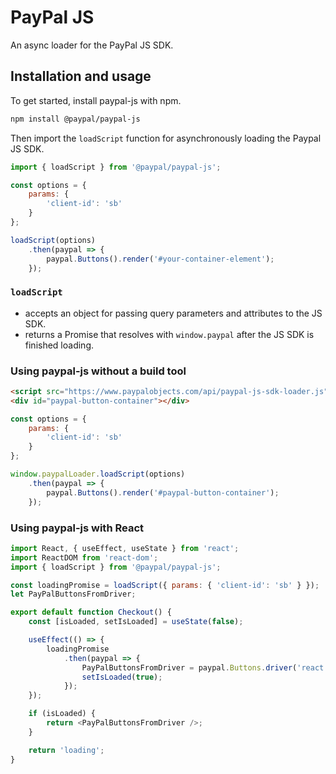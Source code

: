 # PayPal JS

An async loader for the PayPal JS SDK.


## Installation and usage

To get started, install paypal-js with npm.

```sh
npm install @paypal/paypal-js
```

Then import the `loadScript` function for asynchronously loading the Paypal JS SDK.

```js
import { loadScript } from '@paypal/paypal-js';

const options = {
    params: {
        'client-id': 'sb'
    }
};

loadScript(options)
    .then(paypal => {
        paypal.Buttons().render('#your-container-element');
    });
```

### `loadScript`

- accepts an object for passing query parameters and attributes to the JS SDK.
- returns a Promise that resolves with `window.paypal` after the JS SDK is finished loading.


### Using paypal-js without a build tool

```html
<script src="https://www.paypalobjects.com/api/paypal-js-sdk-loader.js"></script>
<div id="paypal-button-container"></div>
```

```js
const options = {
    params: {
        'client-id': 'sb'
    }
};

window.paypalLoader.loadScript(options)
    .then(paypal => {
        paypal.Buttons().render('#paypal-button-container');
    });
```


### Using paypal-js with React

```js
import React, { useEffect, useState } from 'react';
import ReactDOM from 'react-dom';
import { loadScript } from '@paypal/paypal-js';

const loadingPromise = loadScript({ params: { 'client-id': 'sb' } });
let PayPalButtonsFromDriver;

export default function Checkout() {
    const [isLoaded, setIsLoaded] = useState(false);

    useEffect(() => {
        loadingPromise
            .then(paypal => {
                PayPalButtonsFromDriver = paypal.Buttons.driver('react', { React, ReactDOM });
                setIsLoaded(true);
            });
    });

    if (isLoaded) {
        return <PayPalButtonsFromDriver />;
    }

    return 'loading';
}
```
